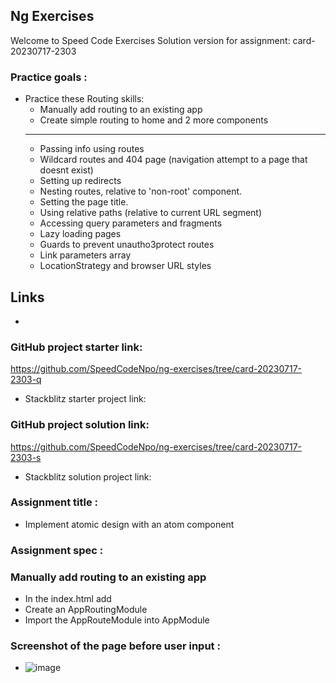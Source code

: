 ## Ng Exercises

Welcome to Speed Code Exercises
Solution version for assignment: card-20230717-2303

### Practice goals :

- Practice these Routing skills:
  - Manually add routing to an existing app
  - Create simple routing to home and 2 more components
  ------------
  - Passing info using routes
  - Wildcard routes and 404 page (navigation attempt to a page that doesnt exist)
  - Setting up redirects
  - Nesting routes, relative to 'non-root' component.
  - Setting the page title.
  - Using relative paths (relative to current URL segment)
  - Accessing query parameters and fragments
  - Lazy loading pages
  - Guards to prevent unautho3protect routes
  - Link parameters array
  - LocationStrategy and browser URL styles

## Links

-

### GitHub project starter link:

https://github.com/SpeedCodeNpo/ng-exercises/tree/card-20230717-2303-q

- Stackblitz starter project link:

### GitHub project solution link:

https://github.com/SpeedCodeNpo/ng-exercises/tree/card-20230717-2303-s

- Stackblitz solution project link:

### Assignment title :

- Implement atomic design with an atom component

### Assignment spec :

### Manually add routing to an existing app
  - In the index.html add   <base href="/"> 
  - Create an AppRoutingModule 
  - Import the AppRouteModule into AppModule

### Screenshot of the page before user input :

- ![image](https://github.com/SpeedCodeNpo/ng-exercises/assets/132397719/e8e959ba-ffd6-4a8b-93cb-f46b1798d57d)
